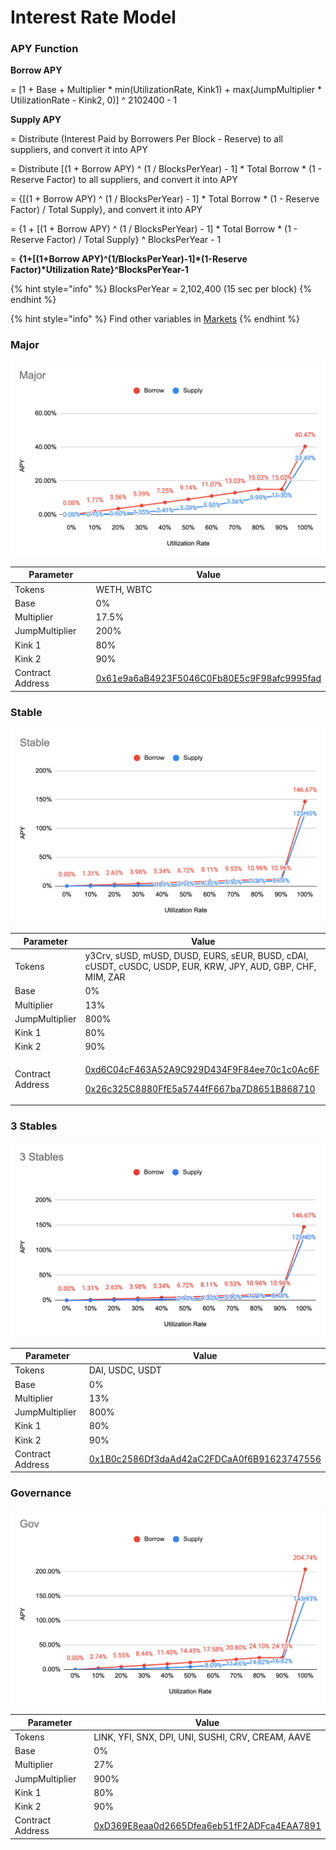 # Interest Rate Model

### APY Function

**Borrow APY**

\= \[1 + Base + Multiplier \* min(UtilizationRate, Kink1) + max(JumpMultiplier \* UtilizationRate - Kink2, 0)] ^ 2102400 - 1

**Supply APY**

\= Distribute (Interest Paid by Borrowers Per Block - Reserve) to all suppliers, and convert it into APY

\= Distribute \[(1 + Borrow APY) ^ (1 / BlocksPerYear) - 1] \* Total Borrow \* (1 - Reserve Factor) to all suppliers, and convert it into APY

\= {\[(1 + Borrow APY) ^ (1 / BlocksPerYear) - 1] \* Total Borrow \* (1 - Reserve Factor) / Total Supply}, and convert it into APY

\= {1 + \[(1 + Borrow APY) ^ (1 / BlocksPerYear) - 1] \* Total Borrow \* (1 - Reserve Factor) / Total Supply} ^ BlocksPerYear - 1

\= **{1+\[(1+Borrow APY)^(1/BlocksPerYear)-1]\*(1-Reserve Factor)\*Utilization Rate}^BlocksPerYear-1**

{% hint style="info" %}
BlocksPerYear = 2,102,400 (15 sec per block)
{% endhint %}

{% hint style="info" %}
Find other variables in [Markets](https://app.cream.finance/markets/ironbank)
{% endhint %}

### Major

![](../.gitbook/assets/jie-tu-20210323-19.08.43.png)

| Parameter        | Value                                                                                                                      |
| ---------------- | -------------------------------------------------------------------------------------------------------------------------- |
| Tokens           | WETH, WBTC                                                                                                                 |
| Base             | 0%                                                                                                                         |
| Multiplier       | 17.5%                                                                                                                      |
| JumpMultiplier   | 200%                                                                                                                       |
| Kink 1           | 80%                                                                                                                        |
| Kink 2           | 90%                                                                                                                        |
| Contract Address | [0x61e9a6aB4923F5046C0Fb80E5c9F98afc9995fad](https://etherscan.io/address/0x61e9a6ab4923f5046c0fb80e5c9f98afc9995fad#code) |

### Stable

![](../.gitbook/assets/jie-tu-20210401-17.44.05.png)

| Parameter        | Value                                                                                                                                                                                                                                                                               |
| ---------------- | ----------------------------------------------------------------------------------------------------------------------------------------------------------------------------------------------------------------------------------------------------------------------------------- |
| Tokens           | y3Crv, sUSD, mUSD, DUSD, EURS, sEUR, BUSD, cDAI, cUSDT, cUSDC, USDP, EUR, KRW, JPY, AUD, GBP, CHF, MIM, ZAR                                                                                                                                                                         |
| Base             | 0%                                                                                                                                                                                                                                                                                  |
| Multiplier       | 13%                                                                                                                                                                                                                                                                                 |
| JumpMultiplier   | 800%                                                                                                                                                                                                                                                                                |
| Kink 1           | 80%                                                                                                                                                                                                                                                                                 |
| Kink 2           | 90%                                                                                                                                                                                                                                                                                 |
| Contract Address | <p><a href="https://etherscan.io/address/0xd6C04cF463A52A9C929D434F9F84ee70c1c0Ac6F#code">0xd6C04cF463A52A9C929D434F9F84ee70c1c0Ac6F</a></p><p><a href="https://etherscan.io/address/0x26c325C8880FfE5a5744fF667ba7D8651B868710">0x26c325C8880FfE5a5744fF667ba7D8651B868710</a></p> |

### 3 Stables

![](../.gitbook/assets/jie-tu-20210630-xia-wu-12.16.12.png)

| Parameter        | Value                                                                                                                 |
| ---------------- | --------------------------------------------------------------------------------------------------------------------- |
| Tokens           | DAI, USDC, USDT                                                                                                       |
| Base             | 0%                                                                                                                    |
| Multiplier       | 13%                                                                                                                   |
| JumpMultiplier   | 800%                                                                                                                  |
| Kink 1           | 80%                                                                                                                   |
| Kink 2           | 90%                                                                                                                   |
| Contract Address | [0x1B0c2586Df3daAd42aC2FDCaA0f6B91623747556](https://etherscan.io/address/0x1B0c2586Df3daAd42aC2FDCaA0f6B91623747556) |

### Governance

![](../.gitbook/assets/jie-tu-20210512-15.42.10.png)

| Parameter        | Value                                                                                                                 |
| ---------------- | --------------------------------------------------------------------------------------------------------------------- |
| Tokens           | LINK, YFI, SNX, DPI, UNI, SUSHI, CRV, CREAM, AAVE                                                                     |
| Base             | 0%                                                                                                                    |
| Multiplier       | 27%                                                                                                                   |
| JumpMultiplier   | 900%                                                                                                                  |
| Kink 1           | 80%                                                                                                                   |
| Kink 2           | 90%                                                                                                                   |
| Contract Address | [0xD369E8eaa0d2665Dfea6eb51fF2ADFca4EAA7891](https://etherscan.io/address/0xD369E8eaa0d2665Dfea6eb51fF2ADFca4EAA7891) |
